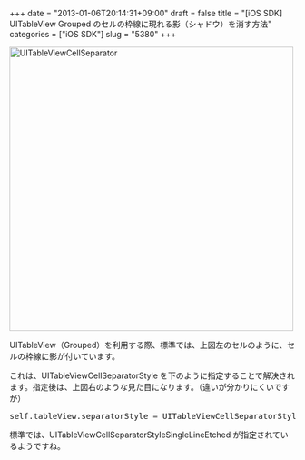 +++
date = "2013-01-06T20:14:31+09:00"
draft = false
title = "[iOS SDK] UITableView Grouped のセルの枠線に現れる影（シャドウ）を消す方法"
categories = ["iOS SDK"]
slug = "5380"
+++

<img class="align-center" src="/images/2013/01/UITableViewCellSeparator.png" alt="UITableViewCellSeparator" title="UITableViewCellSeparator.png" border="0" width="500" />

UITableView（Grouped）を利用する際、標準では、上図左のセルのように、セルの枠線に影が付いています。

これは、UITableViewCellSeparatorStyle を下のように指定することで解決されます。指定後は、上図右のような見た目になります。（違いが分かりにくいですが）

<pre class="prettyprint">self.tableView.separatorStyle = UITableViewCellSeparatorStyleSingleLine;
</pre>

標準では、UITableViewCellSeparatorStyleSingleLineEtched が指定されているようですね。
